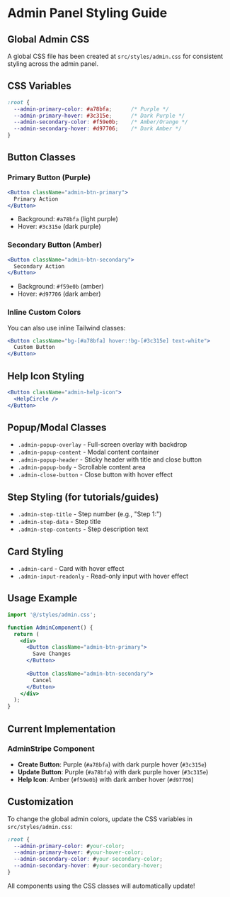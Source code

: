 # Admin Panel Styling Guide

## Global Admin CSS

A global CSS file has been created at `src/styles/admin.css` for consistent styling across the admin panel.

## CSS Variables

```css
:root {
  --admin-primary-color: #a78bfa;      /* Purple */
  --admin-primary-hover: #3c315e;      /* Dark Purple */
  --admin-secondary-color: #f59e0b;    /* Amber/Orange */
  --admin-secondary-hover: #d97706;    /* Dark Amber */
}
```

## Button Classes

### Primary Button (Purple)
```jsx
<Button className="admin-btn-primary">
  Primary Action
</Button>
```
- Background: `#a78bfa` (light purple)
- Hover: `#3c315e` (dark purple)

### Secondary Button (Amber)
```jsx
<Button className="admin-btn-secondary">
  Secondary Action
</Button>
```
- Background: `#f59e0b` (amber)
- Hover: `#d97706` (dark amber)

### Inline Custom Colors
You can also use inline Tailwind classes:
```jsx
<Button className="bg-[#a78bfa] hover:!bg-[#3c315e] text-white">
  Custom Button
</Button>
```

## Help Icon Styling
```jsx
<Button className="admin-help-icon">
  <HelpCircle />
</Button>
```

## Popup/Modal Classes

- `.admin-popup-overlay` - Full-screen overlay with backdrop
- `.admin-popup-content` - Modal content container
- `.admin-popup-header` - Sticky header with title and close button
- `.admin-popup-body` - Scrollable content area
- `.admin-close-button` - Close button with hover effect

## Step Styling (for tutorials/guides)

- `.admin-step-title` - Step number (e.g., "Step 1:")
- `.admin-step-data` - Step title
- `.admin-step-contents` - Step description text

## Card Styling

- `.admin-card` - Card with hover effect
- `.admin-input-readonly` - Read-only input with hover effect

## Usage Example

```jsx
import '@/styles/admin.css';

function AdminComponent() {
  return (
    <div>
      <Button className="admin-btn-primary">
        Save Changes
      </Button>
      
      <Button className="admin-btn-secondary">
        Cancel
      </Button>
    </div>
  );
}
```

## Current Implementation

### AdminStripe Component
- **Create Button**: Purple (`#a78bfa`) with dark purple hover (`#3c315e`)
- **Update Button**: Purple (`#a78bfa`) with dark purple hover (`#3c315e`)
- **Help Icon**: Amber (`#f59e0b`) with dark amber hover (`#d97706`)

## Customization

To change the global admin colors, update the CSS variables in `src/styles/admin.css`:

```css
:root {
  --admin-primary-color: #your-color;
  --admin-primary-hover: #your-hover-color;
  --admin-secondary-color: #your-secondary-color;
  --admin-secondary-hover: #your-secondary-hover;
}
```

All components using the CSS classes will automatically update!
